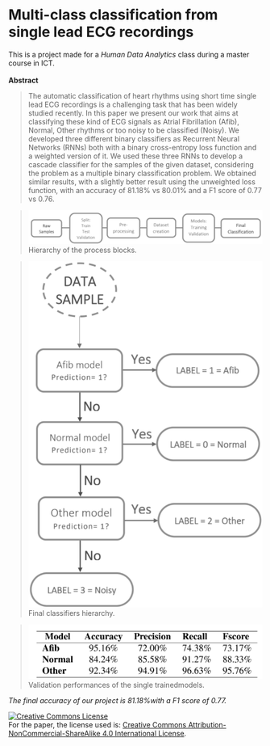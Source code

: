# Multi-class classification from single lead ECG recordings
This is a project made for a *Human Data Analytics* class during a master course in ICT.
</br></br>
**Abstract**
>The automatic classification of heart rhythms using
short time single lead ECG recordings is a challenging task that
has been widely studied recently.
In this paper we present our work that aims at classifying these
kind of ECG signals as Atrial Fibrillation (Afib), Normal, Other
rhythms or too noisy to be classified (Noisy). We developed three
different binary classifiers as Recurrent Neural Networks (RNNs)
both with a binary cross-entropy loss function and a weighted
version of it. We used these three RNNs to develop a cascade
classifier for the samples of the given dataset, considering the
problem as a multiple binary classification problem.
We obtained similar results, with a slightly better result using
the unweighted loss function, with an accuracy of 81.18% vs
80.01% and a F1 score of 0.77 vs 0.76.


>![scheme-1](img/1.png)</br>
>Hierarchy of the process blocks. 

>![scheme-2](img/2.png)</br>
>Final classifiers hierarchy.

>![results-3](img/3.png)</br>
>Validation performances of the single trainedmodels.

*The final accuracy of our project is 81.18%with a F1 score of 0.77.*










<a rel="license" href="http://creativecommons.org/licenses/by-nc-sa/4.0/"><img alt="Creative Commons License" style="border-width:0" src="https://i.creativecommons.org/l/by-nc-sa/4.0/88x31.png" /></a><br />For the paper, the license used is: <a rel="license" href="http://creativecommons.org/licenses/by-nc-sa/4.0/">Creative Commons Attribution-NonCommercial-ShareAlike 4.0 International License</a>.

